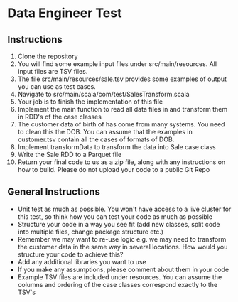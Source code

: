 # Data Engineer Test

## Instructions

1. Clone the repository
2. You will find some example input files under src/main/resources. All input files are TSV files.
3. The file src/main/resources/sale.tsv provides some examples of output you can use as test cases.
4. Navigate to src/main/scala/com/test/SalesTransform.scala
5. Your job is to finish the implementation of this file
6. Implement the main function to read all data files in and transform them in RDD's of the case classes
7. The customer data of birth of has come from many systems. You need to clean this the DOB. You can assume that the examples in customer.tsv contain all the cases of formats of DOB.
8. Implement transformData to transform the data into Sale case class
9. Write the Sale RDD to a Parquet file
10. Return your final code to us as a zip file, along with any instructions on how to build. Please do not upload your code to a public Git Repo

## General Instructions

* Unit test as much as possible. You won't have access to a live cluster for this test, so think how you can test your code as much as possible
* Structure your code in a way you see fit (add new classes, split code into multiple files, change package structure etc.)
* Remember we may want to re-use logic e.g. we may need to transform the customer data in the same way in several locations. How would you structure your code to achieve this?
* Add any additional libraries you want to use
* If you make any assumptions, please comment about them in your code
* Example TSV files are included under resources. You can assume the columns and ordering of the case classes correspond exactly to the TSV's